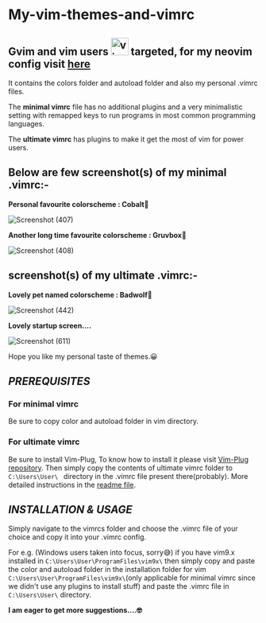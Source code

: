 # My-vim-themes-and-vimrc
## Gvim and vim users   <img src="https://cdn.jsdelivr.net/gh/devicons/devicon/icons/vim/vim-original.svg" alt="vim" width="35" height="35"/> targeted, for my neovim config visit [here](https://github.com/JoydeepMallick/My-Neovim-config-in-LUA)
It contains the colors folder and autoload folder and also my personal .vimrc files. 

The **minimal vimrc** file has no additional plugins and a very minimalistic setting with remapped keys to run programs in most common programming languages.

The **ultimate vimrc** has plugins to make it get the most of vim for power users.

## Below are few screenshot(s) of my minimal .vimrc:-

**__Personal favourite colorscheme : Cobalt🥶__**

![Screenshot (407)](https://user-images.githubusercontent.com/94801952/187082373-a3fdb45a-03d1-4d92-afe3-6b310e225289.png)

**Another long time favourite colorscheme : Gruvbox🐷**

![Screenshot (408)](https://user-images.githubusercontent.com/94801952/187082429-8628adb2-e271-4123-b8bc-caa2f91d7fe0.png)

## screenshot(s) of my ultimate .vimrc:-

**Lovely pet named colorscheme  : Badwolf🐺**

![Screenshot (442)](https://user-images.githubusercontent.com/94801952/208480616-b2d87c0c-c39d-4d34-a224-dcd54563714a.png)

**Lovely startup screen....**

![Screenshot (611)](https://github.com/JoydeepMallick/My-vim-themes-and-vimrc/assets/94801952/4366959b-5c12-4379-a93f-9df000741ad1)


Hope you like my personal taste of themes.😀

## ***PREREQUISITES***
### For minimal vimrc
Be sure to copy color and autoload folder in vim directory.

### For ultimate vimrc
Be sure to install Vim-Plug, To know how to install it please visit [Vim-Plug repository](https://github.com/junegunn/vim-plug). Then simply copy the contents of ultimate vimrc folder to ```C:\Users\User\ ``` directory in the .vimrc file present there(probably).  More detailed instructions in the [readme file](https://github.com/JoydeepMallick/My-vim-themes-and-vimrc/blob/main/vimrcs/ultimate_vimrc/readme.md).

## ***INSTALLATION & USAGE***
Simply navigate to the vimrcs folder and choose the .vimrc file of your choice and copy it into your .vimrc config.

For e.g. (Windows users taken into focus, sorry😅) if you have vim9.x installed in ```C:\Users\User\ProgramFiles\vim9x\``` then simply copy and paste the color and autoload folder in the installation folder for vim ``` C:\Users\User\ProgramFiles\vim9x\ ```(only applicable for minimal vimrc since we didn't use any plugins to install stuff) and paste the .vimrc file in ``` C:\Users\User\ ``` directory.




**I am eager to get more suggestions....🤓**
